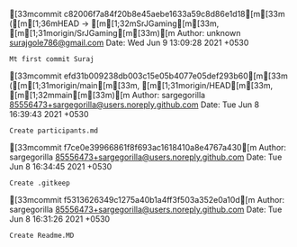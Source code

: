 [33mcommit c82006f7a84f20b8e45aebe1633a59c8d86e1d18[m[33m ([m[1;36mHEAD -> [m[1;32mSrJGaming[m[33m, [m[1;31morigin/SrJGaming[m[33m)[m
Author: unknown <surajgole786@gmail.com>
Date:   Wed Jun 9 13:09:28 2021 +0530

    Mt first commit Suraj

[33mcommit efd31b009238db003c15e05b4077e05def293b60[m[33m ([m[1;31morigin/main[m[33m, [m[1;31morigin/HEAD[m[33m, [m[1;32mmain[m[33m)[m
Author: sargegorilla <85556473+sargegorilla@users.noreply.github.com>
Date:   Tue Jun 8 16:39:43 2021 +0530

    Create participants.md

[33mcommit f7ce0e39966861f8f693ac1618410a8e4767a430[m
Author: sargegorilla <85556473+sargegorilla@users.noreply.github.com>
Date:   Tue Jun 8 16:34:45 2021 +0530

    Create .gitkeep

[33mcommit f5313626349c1275a40b1a4ff3f503a352e0a10d[m
Author: sargegorilla <85556473+sargegorilla@users.noreply.github.com>
Date:   Tue Jun 8 16:31:26 2021 +0530

    Create Readme.MD
